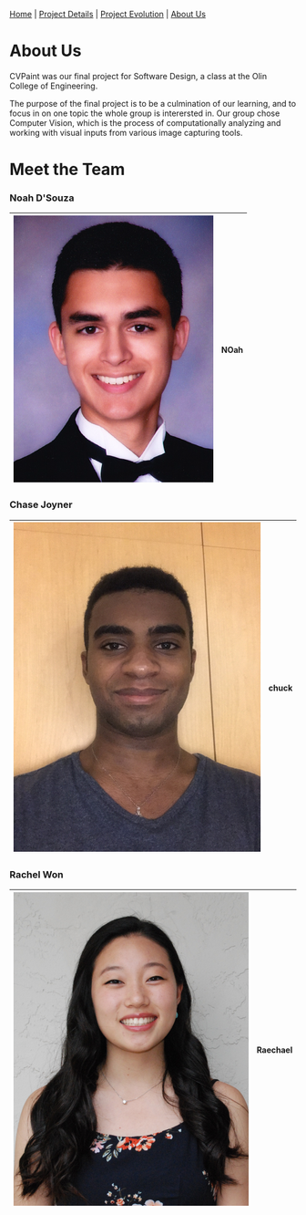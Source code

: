 [Home](index)  |  [Project Details](project_details)  |  [Project Evolution](evolution)  |  [About Us](about)

# About Us

CVPaint was our final project for Software Design, a class at the Olin College of Engineering.

The purpose of the final project is to be a culmination of our learning, and to focus in on one topic the whole group is interersted in. Our group chose Computer Vision, which is the process of computationally analyzing and working with visual inputs from various image capturing tools.

# Meet the Team

### Noah D'Souza
| ![](https://raw.githubusercontent.com/noahdsouza/CVPaint/master/docs/images/Profiles/20180430_200628.png) | NOah |
|---------------------------------------------------------------------------------------------|------|

### Chase Joyner
| ![](https://raw.githubusercontent.com/noahdsouza/CVPaint/master/docs/images/Profiles/20180430_200553.jpg) | chuck |
|---------------------------------------------------------------------------------------------|------|

### Rachel Won
| ![](https://raw.githubusercontent.com/noahdsouza/CVPaint/master/docs/images/Profiles/20180430_200527.jpg) | Raechael |
|---------------------------------------------------------------------------------------------|------|
